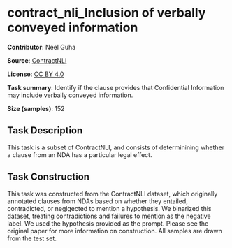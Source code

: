 # contract_nli_Inclusion of verbally conveyed information

**Contributor**: Neel Guha

**Source**: [ContractNLI](https://stanfordnlp.github.io/contract-nli/)

**License**: [CC BY 4.0](https://creativecommons.org/licenses/by/4.0/)

**Task summary**: Identify if the clause provides that Confidential Information may include verbally conveyed information.

**Size (samples)**: 152

## Task Description

This task is a subset of ContractNLI, and consists of determinining whether a clause from an NDA has a particular legal effect.

## Task Construction

This task was constructed from the ContractNLI dataset, which originally annotated clauses from NDAs based on whether they entailed, contradicted, or neglgected to mention a hypothesis. We binarized this dataset, treating contradictions and failures to mention as the negative label. We used the hypothesis provided as the prompt. Please see the original paper for more information on construction. All samples are drawn from the test set.